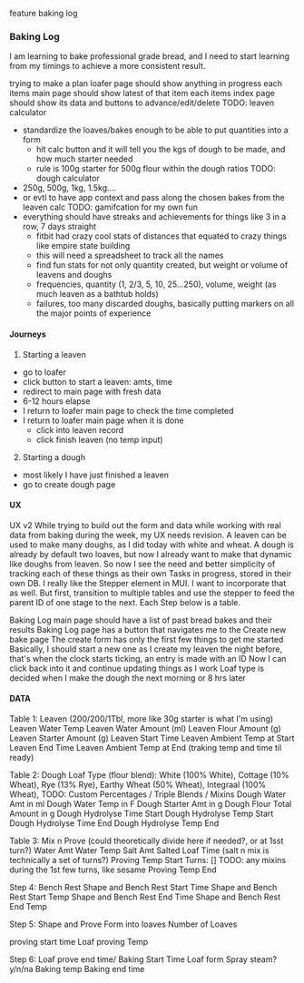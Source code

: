 feature baking log
### Baking Log
I am learning to bake professional grade bread, and I need to start learning from my timings to achieve a more consistent result.

trying to make a plan
loafer page should show anything in progress
each items main page should show latest of that item
each items index page should show its data and buttons to advance/edit/delete
TODO: leaven calculator
  - standardize the loaves/bakes enough to be able to put quantities into a form
	- hit calc button and it will tell you the kgs of dough to be made, and how much starter needed
	- rule is 100g starter for 500g flour within the dough ratios
TODO: dough calculator
 - 250g, 500g, 1kg, 1.5kg....
 - or evtl to have app context and pass along the chosen bakes from the leaven calc
 TODO: gamifcation for my own fun
  - everything should have streaks and achievements for things like 3 in a row, 7 days straight
	- fitbit had crazy cool stats of distances that equated to crazy things like empire state building
	- this will need a spreadsheet to track all the names
	- find fun stats for not only quantity created, but weight or volume of leavens and doughs
	- frequencies, quantity (1, 2/3, 5, 10, 25...250), volume, weight (as much leaven as a bathtub holds)
	- failures, too many discarded doughs, basically putting markers on all the major points of experience

#### Journeys
1. Starting a leaven
- go to loafer
- click button to start a leaven: amts, time
- redirect to main page with fresh data
- 6-12 hours elapse
- I return to loafer main page to check the time completed
- I return to loafer main page when it is done
  - click into leaven record
  - click finish leaven (no temp input)

2. Starting a dough
- most likely I have just finished a leaven
- go to create dough page


#### UX
UX v2
While trying to build out the form and data while working with real data from baking during the week, my UX needs revision.
A leaven can be used to make many doughs, as I did today with white and wheat.
A dough is already by default two loaves, but now I already want to make that dynamic like doughs from leaven.
So now I see the need and better simplicity of tracking each of these things as their own Tasks in progress, stored in their own DB. 
I really like the Stepper element in MUI. I want to incorporate that as well.
But first, transition to multiple tables and use the stepper to feed the parent ID of one stage to the next. Each Step below is a table.


Baking Log main page should have a list of past bread bakes and their results
Baking Log page has a button that navigates me to the Create new bake page
The create form has only the first few things to get me started
Basically, I should start a new one as I create my leaven the night before, that's when the clock starts ticking, an entry is made with an ID
Now I can click back into it and continue updating things as I work
Loaf type is decided when I make the dough the next morning or 8 hrs later


#### DATA
Table 1: Leaven
(200/200/1Tbl, more like 30g starter is what I'm using)
Leaven Water Temp
Leaven Water Amount (ml)
Leaven Flour Amount (g) 
Leaven Starter Amount (g)
Leaven Start Time
Leaven Ambient Temp at Start
Leaven End Time
Leaven Ambient Temp at End (traking temp and time til ready)

Table 2: Dough
Loaf Type (flour blend): White (100% White), Cottage (10% Wheat), Rye (13% Rye), Earthy Wheat (50% Wheat), Integraal (100% Wheat), TODO: Custom Percentages / Triple Blends / Mixins
Dough Water Amt in ml
Dough Water Temp in F
Dough Starter Amt in g
Dough Flour Total Amount in g
Dough Hydrolyse Time Start
Dough Hydrolyse Temp Start
Dough Hydrolyse Time End
Dough Hydrolyse Temp End

Table 3: Mix n Prove (could theoretically divide here if needed?, or at 1sst turn?)
Water Amt
Water Temp
Salt Amt
Salted Loaf Time (salt n mix is technically a set of turns?)
Proving Temp Start
Turns: [] TODO: any mixins during the 1st few turns, like sesame
Proving Temp End

Step 4: Bench Rest
Shape and Bench Rest Start Time
Shape and Bench Rest Start Temp
Shape and Bench Rest End Time
Shape and Bench Rest End Temp


Step 5: Shape and Prove
Form into loaves
Number of Loaves

proving start time
Loaf proving Temp

Step 6:
Loaf prove end time/ Baking Start Time
Loaf form
Spray steam? y/n/na
Baking temp
Baking end time
